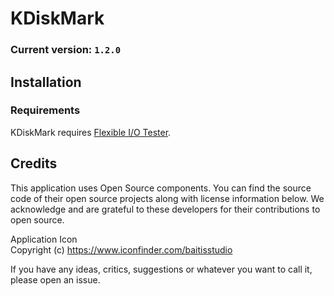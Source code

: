 # KDiskMark
### Current version: `1.2.0`

## Installation
### Requirements
KDiskMark requires [Flexible I/O Tester](https://github.com/axboe/fio).

## Credits
This application uses Open Source components. You can find the source code of their open source projects along with license information below. We acknowledge and are grateful to these developers for their contributions to open source.

Application Icon  
Copyright (c) https://www.iconfinder.com/baitisstudio

If you have any ideas, critics, suggestions or whatever you want to call it, please open an issue.
